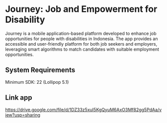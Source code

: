 # Journey: Job and Empowerment for Disability

Journey is a mobile application-based platform developed to enhance job opportunities for people with disabilities in Indonesia. 
The app provides an accessible and user-friendly platform for both job seekers and employers, leveraging smart algorithms to match candidates with suitable employment opportunities. 

## System Requirements
Minimum SDK: 22 (Lollipop 5.1)

## Link app
https://drive.google.com/file/d/1DZ33z5xuI5KgQyuM6AxO3Mf82gg5PdAa/view?usp=sharing
